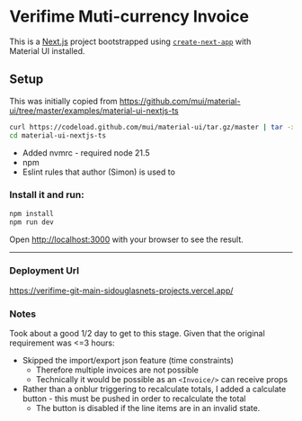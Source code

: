 # Verifime Muti-currency Invoice

This is a [Next.js](https://nextjs.org/) project bootstrapped using [`create-next-app`](https://github.com/vercel/next.js/tree/HEAD/packages/create-next-app) with Material UI installed.

## Setup

This was initially copied from https://github.com/mui/material-ui/tree/master/examples/material-ui-nextjs-ts

```bash
curl https://codeload.github.com/mui/material-ui/tar.gz/master | tar -xz --strip=2  material-ui-master/examples/material-ui-nextjs-ts
cd material-ui-nextjs-ts
```

- Added nvmrc - required node 21.5
- npm
- Eslint rules that author (Simon) is used to

### Install it and run:

```bash
npm install
npm run dev
```

Open [http://localhost:3000](http://localhost:3000) with your browser to see the result.

---
### Deployment Url
https://verifime-git-main-sidouglasnets-projects.vercel.app/


### Notes


Took about a good 1/2 day to get to this stage. Given that the original requirement was <=3 hours:

- Skipped the import/export json feature (time constraints)
  - Therefore multiple invoices are not possible
  - Technically it would be possible as an `<Invoice/>` can receive props
- Rather than a onblur triggering to recalculate totals, I added a calculate button - this must be pushed in order to recalculate the total
  - The button is disabled if the line items are in an invalid state.
